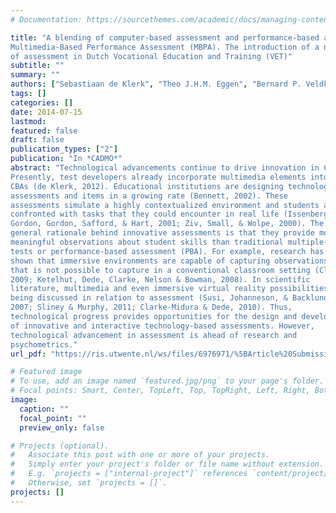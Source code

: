 ```yaml
---
# Documentation: https://sourcethemes.com/academic/docs/managing-content/

title: "A blending of computer-based assessment and performance-based assessment:
Multimedia-Based Performance Assessment (MBPA). The introduction of a new method
of assessment in Dutch Vocational Education and Training (VET)"
subtitle: ""
summary: ""
authors: ["Sebastiaan de Klerk", "Theo J.H.M. Eggen", "Bernard P. Veldkamp"]
tags: []
categories: []
date: 2014-07-15
lastmod: 
featured: false
draft: false
publication_types: ["2"]
publication: "In *CADMO*"
abstract: "Technological advancements continue to drive innovation in CBA.
Presently, test developers already incorporate multimedia elements into their
CBAs (de Klerk, 2012). Educational institutions are designing technologybased
assessments and items in a growing rate (Bennett, 2002). These
assessments simulate a highly contextualized environment and students are
confronted with tasks that they could encounter in real life (Issenberg,
Gordon, Gordon, Safford, & Hart, 2001; Ziv, Small, & Wolpe, 2000). The
general rationale behind innovative assessments is that they provide more
meaningful observations about student skills than traditional multiple-choice
tests or performance-based assessment (PBA). For example, research has
shown that immersive environments are capable of capturing observations
that is not possible to capture in a conventional classroom setting (Clarke,
2009; Ketelhut, Dede, Clarke, Nelson & Bowman, 2008). In scientific
literature, multimedia and even immersive virtual reality possibilities are
being discussed in relation to assessment (Susi, Johanneson, & Backlund,
2007; Sliney & Murphy, 2011; Clarke-Midura & Dede, 2010). Thus,
technological progress provides opportunities for the design and development
of innovative and interactive technology-based assessments. However,
technological advancement in assessment is ahead of research and
psychometrics."
url_pdf: "https://ris.utwente.nl/ws/files/6976971/%5BArticle%20Submission%5DMultimedia-Baseded-Performance-Assessment_S.de.Klerk.pdf"

# Featured image
# To use, add an image named `featured.jpg/png` to your page's folder.
# Focal points: Smart, Center, TopLeft, Top, TopRight, Left, Right, BottomLeft, Bottom, BottomRight.
image:
  caption: ""
  focal_point: ""
  preview_only: false

# Projects (optional).
#   Associate this post with one or more of your projects.
#   Simply enter your project's folder or file name without extension.
#   E.g. `projects = ["internal-project"]` references `content/project/deep-learning/index.md`.
#   Otherwise, set `projects = []`.
projects: []
---
```

